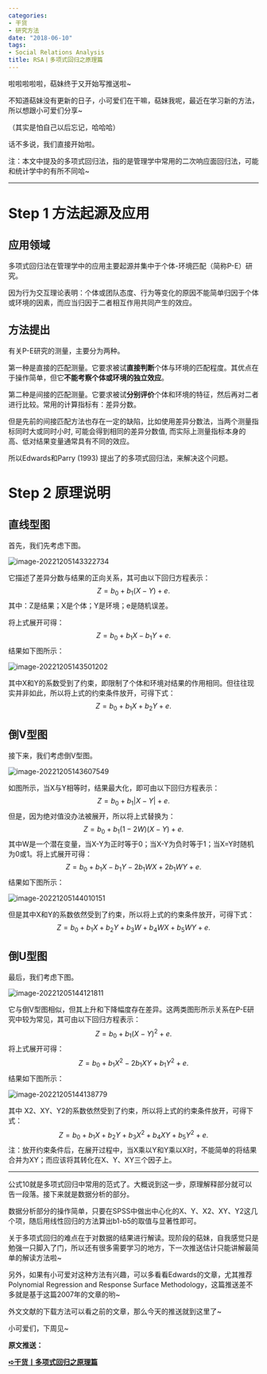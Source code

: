```yaml
---
categories:
- 干货
- 研究方法
date: "2018-06-10"
tags:
- Social Relations Analysis
title: RSA丨多项式回归之原理篇
---
```


啦啦啦啦啦，萜妹终于又开始写推送啦~

不知道萜妹没有更新的日子，小可爱们在干嘛，萜妹我呢，最近在学习新的方法，所以想跟小可爱们分享~

（其实是怕自己以后忘记，哈哈哈）

话不多说，我们直接开始啦。

注：本文中提及的多项式回归法，指的是管理学中常用的二次响应面回归法，可能和统计学中的有所不同哈~

<!--more-->

---
# Step 1 方法起源及应用

## **应用领域**

多项式回归法在管理学中的应用主要起源并集中于个体-环境匹配（简称P-E）研究。

因为行为交互理论表明：个体或团队态度、行为等变化的原因不能简单归因于个体或环境的因素，而应当归因于二者相互作用共同产生的效应。

## **方法提出**

有关P-E研究的测量，主要分为两种。

第一种是直接的匹配测量。它要求被试**直接判断**个体与环境的匹配程度。其优点在于操作简单，但它**不能考察个体或环境的独立效应**。

第二种是间接的匹配测量。它要求被试**分别评价**个体和环境的特征，然后再对二者进行比较。常用的计算指标有：差异分数。

但是先前的间接匹配方法也存在一定的缺陷，比如使用差异分数法，当两个测量指标同时大或同时小时, 可能会得到相同的差异分数值, 而实际上测量指标本身的高、低对结果变量通常具有不同的效应。

所以Edwards和Parry (1993) 提出了的多项式回归法，来解决这个问题。

# Step 2 原理说明

## **直线型图**

首先，我们先考虑下图。

![image-20221205143322734](https://tie-1315290370.cos.ap-beijing.myqcloud.com/image-20221205143322734.png)

它描述了差异分数与结果的正向关系，其可由以下回归方程表示：
$$
Z=b_0+b_1(X-Y)+e.
$$
其中：Z是结果；X是个体；Y是环境；e是随机误差。

将上式展开可得：
$$
Z=b_0+b_1X-b_1Y+e.
$$
结果如下图所示：

![image-20221205143501202](https://tie-1315290370.cos.ap-beijing.myqcloud.com/image-20221205143501202.png)

其中X和Y的系数受到了约束，即限制了个体和环境对结果的作用相同。但往往现实并非如此，所以将上式的约束条件放开，可得下式：
$$
Z=b_0+b_1X+b_2Y+e.
$$

## **倒V型图**

接下来，我们考虑倒V型图。

![image-20221205143607549](https://tie-1315290370.cos.ap-beijing.myqcloud.com/image-20221205143607549.png)

如图所示，当X与Y相等时，结果最大化，即可由以下回归方程表示：
$$
Z=b_0+b_1\lvert X-Y\rvert+e.
$$
但是，因为绝对值没办法被展开，所以将上式替换为：
$$
Z=b_0+b_1(1-2W)(X-Y)+e.
$$
其中W是一个潜在变量，当X-Y为正时等于0；当X-Y为负时等于1；当X=Y时随机为0或1。将上式展开可得：
$$
Z=b_0+b_1X-b_1Y-2b_1WX+2b_1WY +e.
$$
结果如下图所示：

![image-20221205144010151](https://tie-1315290370.cos.ap-beijing.myqcloud.com/image-20221205144010151.png)

但是其中X和Y的系数依然受到了约束，所以将上式的约束条件放开，可得下式：
$$
Z=b_0+b_1X+b_2Y+b_3W+b_4WX+b_5WY+e.
$$

## **倒U型图**

最后，我们考虑下图。

![image-20221205144121811](https://tie-1315290370.cos.ap-beijing.myqcloud.com/image-20221205144121811.png)

它与倒V型图相似，但其上升和下降幅度存在差异。这两类图形所示关系在P-E研究中较为常见，其可由以下回归方程表示：
$$
Z=b_0+b_1(X-Y)^2+e.
$$
将上式展开可得：
$$
Z=b_0+b_1X^2-2b_1XY+b_1Y^2 +e.
$$
结果如下图所示：

![image-20221205144138779](https://tie-1315290370.cos.ap-beijing.myqcloud.com/image-20221205144138779.png)

其中 X2、XY、Y2的系数依然受到了约束，所以将上式的约束条件放开，可得下式：
$$
Z=b_0+b_1X+b_2Y+b_3X^2+b_4XY+b_5Y^2+e.
$$
注：放开约束条件后，在展开过程中，当X乘以Y和Y乘以X时，不能简单的将结果合并为XY；而应该将其转化在X、Y、XY三个因子上。

---

公式10就是多项式回归中常用的范式了。大概说到这一步，原理解释部分就可以告一段落。接下来就是数据分析的部分。

数据分析部分的操作简单，只要在SPSS中做出中心化的X、Y、X2、XY、Y2这几个项，随后用线性回归的方法算出b1-b5的取值与显著性即可。

关于多项式回归的难点在于对数据的结果进行解读。现阶段的萜妹，自我感觉只是勉强一只脚入了门，所以还有很多需要学习的地方，下一次推送估计只能讲解最简单的解读方法啦~

另外，如果有小可爱对这种方法有兴趣，可以多看看Edwards的文章，尤其推荐Polynomial Regression and Response Surface Methodology，这篇推送差不多就是基于这篇2007年的文章的哟~

外文文献的下载方法可以看之前的文章，那么今天的推送就到这里了~

小可爱们，下周见~

**原文推送：**

**[➪干货丨多项式回归之原理篇](https://mp.weixin.qq.com/s?__biz=MzIwMDk1OTM2OQ==&mid=2247484340&idx=1&sn=4b94d47336a7999103d64180dd2b6bcb&chksm=96f47752a183fe442e5f70fafd1db74548b279cf26bf85b04b839fd350bb0630bfebf659d49e&token=77326159&lang=zh_CN#rd)**
